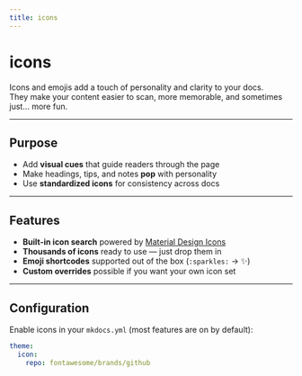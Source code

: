 ```yaml
---
title: icons
---
```


# icons

Icons and emojis add a touch of personality and clarity to your docs.  
They make your content easier to scan, more memorable, and sometimes just… more fun. 

---

## Purpose

- Add **visual cues** that guide readers through the page  
- Make headings, tips, and notes **pop** with personality  
- Use **standardized icons** for consistency across docs  

---

## Features

- **Built-in icon search** powered by [Material Design Icons](https://squidfunk.github.io/mkdocs-material/reference/icons-emojis/)  
- **Thousands of icons** ready to use — just drop them in  
- **Emoji shortcodes** supported out of the box (`:sparkles:` → ✨)  
- **Custom overrides** possible if you want your own icon set  

---

## Configuration

Enable icons in your `mkdocs.yml` (most features are on by default):

```yaml
theme:
  icon:
    repo: fontawesome/brands/github
